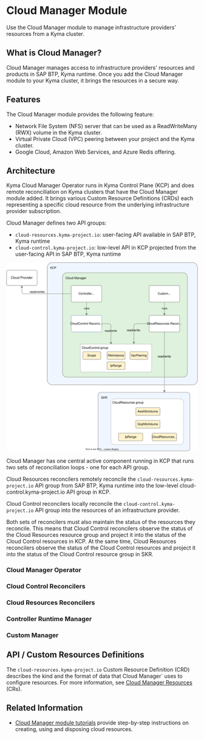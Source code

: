 
# Cloud Manager Module

Use the Cloud Manager module to manage infrastructure providers' resources from a Kyma cluster.

## What is Cloud Manager?

Cloud Manager manages access to infrastructure providers' resources and products in SAP BTP, Kyma runtime. Once you add the Cloud Manager module to your Kyma cluster, it brings the resources in a secure way.

## Features

The Cloud Manager module provides the following feature:

* Network File System (NFS) server that can be used as a ReadWriteMany (RWX) volume in the Kyma cluster.
* Virtual Private Cloud (VPC) peering between your project and the Kyma cluster.
* Google Cloud, Amazon Web Services, and Azure Redis offering.

## Architecture

Kyma Cloud Manager Operator runs in Kyma Control Plane (KCP) and does remote reconciliation on Kyma clusters that have the Cloud Manager module added. It brings various Custom Resource Definitions (CRDs) each representing a specific cloud resource from the underlying infrastructure provider subscription.

Cloud Manager defines two API groups:

* `cloud-resources.kyma-project.io`: user-facing API available in SAP BTP, Kyma runtime
* `cloud-control.kyma-project.io`: low-level API in KCP projected from the user-facing API in SAP BTP, Kyma runtime

![API and Reconcilers](../contributor/architecture/assets/api-and-reconcilers.drawio.svg "API and Reconcilers")

Cloud Manager has one central active component running in KCP that runs two sets of reconciliation loops - one for each API group.

Cloud Resources reconcilers remotely reconcile the `cloud-resources.kyma-project.io` API group from SAP BTP, Kyma runtime into the low-level cloud-control.kyma-project.io API group in KCP.

Cloud Control reconcilers locally reconcile the `cloud-control.kyma-project.io` API group into the resources of an infrastructure provider.

Both sets of reconcilers must also maintain the status of the resources they reconcile. This means that Cloud Control reconcilers observe the status of the Cloud Resources resource group and project it into the status of the Cloud Control resources in KCP. At the same time, Cloud Resources reconcilers observe the status of the Cloud Control resources and project it into the status of the Cloud Control resource group in SKR.

### Cloud Manager Operator

### Cloud Control Reconcilers

### Cloud Resources Reconcilers

### Controller Runtime Manager

### Custom Manager

## API / Custom Resources Definitions

The `cloud-resources.kyma-project.io` Custom Resource Definition (CRD) describes the kind and the format of data that Cloud Manager` uses to configure resources. For more information, see [Cloud Manager Resources](./resources/README.md) (CRs).

## Related Information

* [Cloud Manager module tutorials](./tutorials/README.md) provide step-by-step instructions on creating, using and disposing cloud resources.
